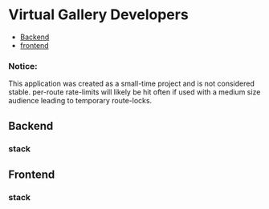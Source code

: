 # Virtual Gallery Developers
- [Backend](#Backend)
- [frontend](#Frontend)

### Notice:
This application was created as a small-time project and is not considered stable. per-route rate-limits will likely be hit often if used with a medium size audience leading to temporary route-locks. 

## Backend

### stack

## Frontend

### stack